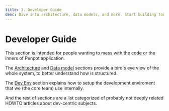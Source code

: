 ```yaml
---
title: 3. Developer Guide
desc: Dive into architecture, data models, and more. Start building today! See Penpot's technical guide for self-hosting, configuration, and developer insights.
---
```


# Developer Guide

This section is intended for people wanting to mess with the code or the inners
of Penpot application.

The [Architecture][1] and [Data model][2] sections provide a bird's eye view of
the whole system, to better understand how is structured.

The [Dev Env][3] section explains how to setup the development enviroment that
we (the core team) use internally.

And the rest of sections are a list categorized of probably not deeply
related HOWTO articles about dev-centric subjects.

[1]: /technical-guide/developer/architecture/
[2]: /technical-guide/developer/data-model/
[3]: /technical-guide/developer/devenv/

